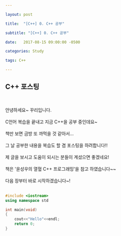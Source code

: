 ```yaml
---

layout: post

title:  "[C++] 0. C++ 공부"

subtitle: "[C++] 0. C++ 공부"

date:   2017-08-15 09:00:00 -0500

categories: Study

tags: C++

---
```


## C++ 포스팅
<br>

안녕하세요~ 꾸리입니다.
<br>
<br>
C언어 복습을 끝내고 지금 C++을 공부 중인데요~
<br>
<br>
책만 보면 금방 또 까먹을 것 같아서...
<br>
<br>
그 날 공부한 내용을 복습도 할 겸 포스팅을 하려합니다!!
<br>
<br>
제 글을 보시고 도움이 되시는 분들이 계셨으면 좋겠네요!
<br>
<br>
책은 '윤성우의 열혈 C++ 프로그래밍'을 참고 하였습니다~~
<br>
<br>
다음 장부터 바로 시작하겠습니다~!
<br>
<br>

```cpp
#include <iostream>
using namespace std

int main(void)
{
	cout<<"Hello"<<endl;
	return 0;
}
```


